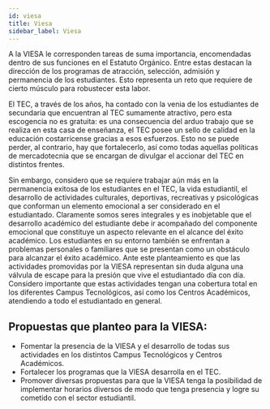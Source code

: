 ```yaml
---
id: viesa
title: Viesa
sidebar_label: Viesa
---
```


A la VIESA le corresponden tareas de suma importancia, encomendadas dentro de sus funciones en el Estatuto Orgánico. Entre estas destacan la dirección de los programas de atracción, selección, admisión y permanencia de los estudiantes. Esto representa un reto que requiere de cierto músculo para robustecer esta labor.

El TEC, a través de los años, ha contado con la venia de los estudiantes de secundaria que encuentran al TEC sumamente atractivo, pero esta escogencia no es gratuita: es una consecuencia del arduo trabajo que se realiza en esta casa de enseñanza, el TEC posee un sello de calidad en la educación costarricense gracias a esos esfuerzos. Esto no se puede perder, al contrario, hay que fortalecerlo, así como todas aquellas políticas de mercadotecnia que se encargan de divulgar el accionar del TEC en distintos frentes.

Sin embargo, considero que se requiere trabajar aún más en la permanencia exitosa de los estudiantes en el TEC, la vida estudiantil, el desarrollo de actividades culturales, deportivas, recreativas y psicológicas que conforman un elemento emocional a ser considerado en el estudiantado. Claramente somos seres integrales y es inobjetable que el desarrollo académico del estudiante debe ir acompañado del componente emocional que constituye un aspecto relevante en el alcance del éxito académico. Los estudiantes en su entorno también se enfrentan a problemas personales o familiares que se presentan como un obstáculo para alcanzar el éxito académico. Ante este planteamiento es que las actividades promovidas por la VIESA representan sin duda alguna una válvula de escape para la presión que vive el estudiantado día con día. Considero importante que estas actividades tengan una cobertura total en los diferentes Campus Tecnológicos, así como los Centros Académicos, atendiendo a todo el estudiantado en general.

## Propuestas que planteo para la VIESA:

- Fomentar la presencia de la VIESA y el desarrollo de todas sus actividades en los distintos Campus Tecnológicos y Centros Académicos.
- Fortalecer los programas que la VIESA desarrolla en el TEC.
- Promover diversas propuestas para que la VIESA tenga la posibilidad de implementar horarios diversos de modo que tenga presencia y logre su cometido con el sector estudiantil.
